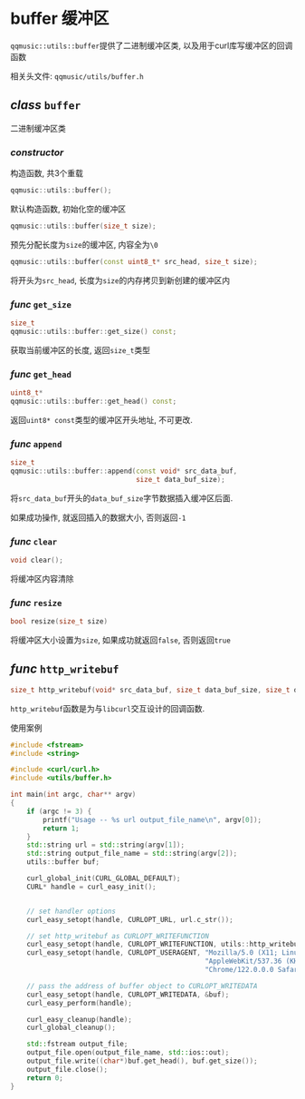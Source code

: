 # buffer 缓冲区

`qqmusic::utils::buffer`提供了二进制缓冲区类, 以及用于curl库写缓冲区的回调函数

相关头文件: `qqmusic/utils/buffer.h`

## ***class*** `buffer`

二进制缓冲区类

### ***constructor***

构造函数, 共3个重载

```cpp
qqmusic::utils::buffer();
```

默认构造函数, 初始化空的缓冲区

```cpp
qqmusic::utils::buffer(size_t size);
```

预先分配长度为`size`的缓冲区, 内容全为`\0`

```cpp
qqmusic::utils::buffer(const uint8_t* src_head, size_t size);
```

将开头为`src_head`, 长度为`size`的内存拷贝到新创建的缓冲区内

### ***func*** `get_size`

```cpp
size_t
qqmusic::utils::buffer::get_size() const;
```

获取当前缓冲区的长度, 返回`size_t`类型

### ***func*** `get_head`

```cpp
uint8_t*
qqmusic::utils::buffer::get_head() const;
```

返回`uint8* const`类型的缓冲区开头地址, 不可更改.

### ***func*** `append`

```cpp
size_t
qqmusic::utils::buffer::append(const void* src_data_buf,
                               size_t data_buf_size);
```

将`src_data_buf`开头的`data_buf_size`字节数据插入缓冲区后面.

如果成功操作, 就返回插入的数据大小, 否则返回`-1`

### ***func*** `clear`

```cpp
void clear();
```

将缓冲区内容清除

### ***func*** `resize`

```cpp
bool resize(size_t size)
```

将缓冲区大小设置为`size`, 如果成功就返回`false`, 否则返回`true`

## ***func*** `http_writebuf`

```cpp
size_t http_writebuf(void* src_data_buf, size_t data_buf_size, size_t data_buf_num, void* buffer_ptr)
```

`http_writebuf`函数是为与`libcurl`交互设计的回调函数.

使用案例

```cpp
#include <fstream>
#include <string>

#include <curl/curl.h>
#include <utils/buffer.h>

int main(int argc, char** argv)
{
    if (argc != 3) {
        printf("Usage -- %s url output_file_name\n", argv[0]);
        return 1;
    }
    std::string url = std::string(argv[1]);
    std::string output_file_name = std::string(argv[2]);
    utils::buffer buf;

    curl_global_init(CURL_GLOBAL_DEFAULT);
    CURL* handle = curl_easy_init();


    // set handler options
    curl_easy_setopt(handle, CURLOPT_URL, url.c_str());

    // set http_writebuf as CURLOPT_WRITEFUNCTION
    curl_easy_setopt(handle, CURLOPT_WRITEFUNCTION, utils::http_writebuf);
    curl_easy_setopt(handle, CURLOPT_USERAGENT, "Mozilla/5.0 (X11; Linux x86_64) "
                                                "AppleWebKit/537.36 (KHTML, like Gecko) "
                                                "Chrome/122.0.0.0 Safari/537.36");

    // pass the address of buffer object to CURLOPT_WRITEDATA
    curl_easy_setopt(handle, CURLOPT_WRITEDATA, &buf);
    curl_easy_perform(handle);

    curl_easy_cleanup(handle);
    curl_global_cleanup();

    std::fstream output_file;
    output_file.open(output_file_name, std::ios::out);
    output_file.write((char*)buf.get_head(), buf.get_size());
    output_file.close();
    return 0;
}
```

